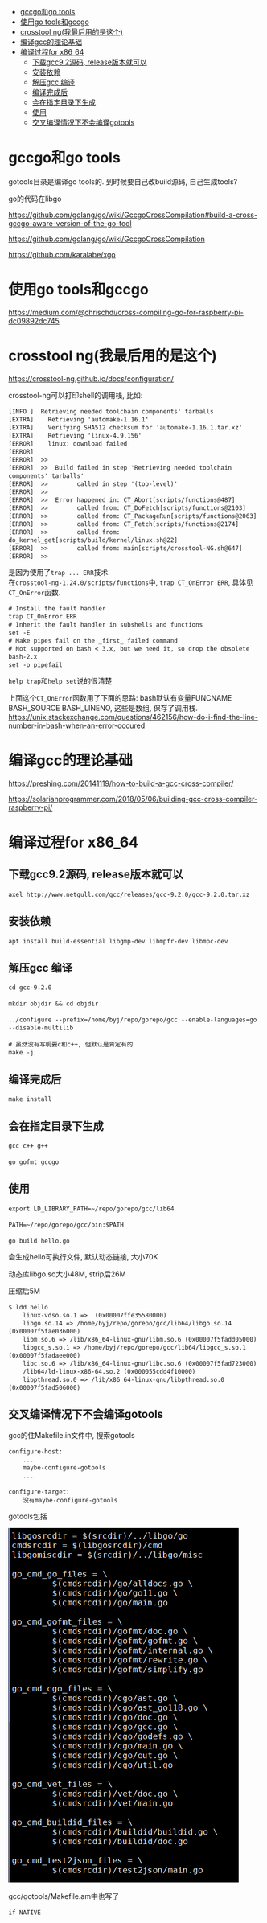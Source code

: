 - [gccgo和go tools](#gccgo和go-tools)
- [使用go tools和gccgo](#使用go-tools和gccgo)
- [crosstool ng(我最后用的是这个)](#crosstool-ng我最后用的是这个)
- [编译gcc的理论基础](#编译gcc的理论基础)
- [编译过程for x86_64](#编译过程for-x86_64)
	- [下载gcc9.2源码, release版本就可以](#下载gcc92源码-release版本就可以)
	- [安装依赖](#安装依赖)
	- [解压gcc 编译](#解压gcc-编译)
	- [编译完成后](#编译完成后)
	- [会在指定目录下生成](#会在指定目录下生成)
	- [使用](#使用)
	- [交叉编译情况下不会编译gotools](#交叉编译情况下不会编译gotools)

# gccgo和go tools

gotools目录是编译go tools的. 到时候要自己改build源码, 自己生成tools?

go的代码在libgo

https://github.com/golang/go/wiki/GccgoCrossCompilation#build-a-cross-gccgo-aware-version-of-the-go-tool


https://github.com/golang/go/wiki/GccgoCrossCompilation


https://github.com/karalabe/xgo


# 使用go tools和gccgo

https://medium.com/@chrischdi/cross-compiling-go-for-raspberry-pi-dc09892dc745


# crosstool ng(我最后用的是这个)

https://crosstool-ng.github.io/docs/configuration/

crosstool-ng可以打印shell的调用栈, 比如:
```
[INFO ]  Retrieving needed toolchain components' tarballs
[EXTRA]    Retrieving 'automake-1.16.1'
[EXTRA]    Verifying SHA512 checksum for 'automake-1.16.1.tar.xz'
[EXTRA]    Retrieving 'linux-4.9.156'
[ERROR]    linux: download failed
[ERROR]   
[ERROR]  >>
[ERROR]  >>  Build failed in step 'Retrieving needed toolchain components' tarballs'
[ERROR]  >>        called in step '(top-level)'
[ERROR]  >>
[ERROR]  >>  Error happened in: CT_Abort[scripts/functions@487]
[ERROR]  >>        called from: CT_DoFetch[scripts/functions@2103]
[ERROR]  >>        called from: CT_PackageRun[scripts/functions@2063]
[ERROR]  >>        called from: CT_Fetch[scripts/functions@2174]
[ERROR]  >>        called from: do_kernel_get[scripts/build/kernel/linux.sh@22]
[ERROR]  >>        called from: main[scripts/crosstool-NG.sh@647]
[ERROR]  >>
```

是因为使用了`trap ... ERR`技术.  
在`crosstool-ng-1.24.0/scripts/functions`中, `trap CT_OnError ERR`, 具体见`CT_OnError`函数.
```
# Install the fault handler
trap CT_OnError ERR
# Inherit the fault handler in subshells and functions
set -E
# Make pipes fail on the _first_ failed command
# Not supported on bash < 3.x, but we need it, so drop the obsolete bash-2.x
set -o pipefail
```
`help trap`和`help set`说的很清楚

上面这个`CT_OnError`函数用了下面的思路:
bash默认有变量FUNCNAME BASH_SOURCE BASH_LINENO, 这些是数组, 保存了调用栈.
https://unix.stackexchange.com/questions/462156/how-do-i-find-the-line-number-in-bash-when-an-error-occured

# 编译gcc的理论基础

https://preshing.com/20141119/how-to-build-a-gcc-cross-compiler/


https://solarianprogrammer.com/2018/05/06/building-gcc-cross-compiler-raspberry-pi/


# 编译过程for x86_64

## 下载gcc9.2源码, release版本就可以
```shell
axel http://www.netgull.com/gcc/releases/gcc-9.2.0/gcc-9.2.0.tar.xz
```

## 安装依赖
```shell
apt install build-essential libgmp-dev libmpfr-dev libmpc-dev
```

## 解压gcc 编译
```shell
cd gcc-9.2.0

mkdir objdir && cd objdir

../configure --prefix=/home/byj/repo/gorepo/gcc --enable-languages=go --disable-multilib

# 虽然没有写明要c和c++, 但默认是肯定有的
make -j
```

## 编译完成后
```shell
make install
```

## 会在指定目录下生成
```
gcc c++ g++ 

go gofmt gccgo
```

## 使用
```
export LD_LIBRARY_PATH=~/repo/gorepo/gcc/lib64

PATH=~/repo/gorepo/gcc/bin:$PATH

go build hello.go
```

会生成hello可执行文件, 默认动态链接, 大小70K

动态库libgo.so大小48M, strip后26M

压缩后5M

```shell
$ ldd hello
	linux-vdso.so.1 =>  (0x00007ffe35580000)
	libgo.so.14 => /home/byj/repo/gorepo/gcc/lib64/libgo.so.14 (0x00007f5fae036000)
	libm.so.6 => /lib/x86_64-linux-gnu/libm.so.6 (0x00007f5fadd05000)
	libgcc_s.so.1 => /home/byj/repo/gorepo/gcc/lib64/libgcc_s.so.1 (0x00007f5fadaee000)
	libc.so.6 => /lib/x86_64-linux-gnu/libc.so.6 (0x00007f5fad723000)
	/lib64/ld-linux-x86-64.so.2 (0x000055cdd4f10000)
	libpthread.so.0 => /lib/x86_64-linux-gnu/libpthread.so.0 (0x00007f5fad506000)
```

## 交叉编译情况下不会编译gotools
gcc的住Makefile.in文件中, 搜索gotools
```
configure-host:
	...
	maybe-configure-gotools
	...

configure-target:
	没有maybe-configure-gotools
```
gotools包括

![](img/golang_toolchain_compile_gccgo_20221118103642.png)  

gcc/gotools/Makefile.am中也写了
```
if NATIVE

```




